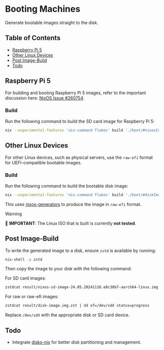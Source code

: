 # Booting Machines

Generate bootable images straight to the disk.

## Table of Contents

- [Raspberry Pi 5](#raspberry-pi-5)
- [Other Linux Devices](#other-linux-devices)
- [Post Image-Build](#post-image-build)
- [Todo](#todo)


## Raspberry Pi 5

For building and booting Raspberry Pi 5 images, refer to the important discussion here: [NixOS Issue #260754](https://github.com/NixOS/nixpkgs/issues/260754).

### Build
Run the following command to build the SD card image for Raspberry Pi 5:

```bash
nix --experimental-features 'nix-command flakes' build './boot/#nixosConfigurations.pi.config.system.build.sdImage'
```

## Other Linux Devices

For other Linux devices, such as physical servers, use the `raw-efi` format for UEFI-compatible bootable images.

### Build
Run the following command to build the bootable disk image:

```bash
nix --experimental-features 'nix-command flakes' build './boot/#diskImage'
```

This uses [nixos-generators](https://github.com/nix-community/nixos-generators) to produce the image in `raw-efi` format.

> [!WARNING]
> :red_circle: **IMPORTANT**: The Linux ISO that is built is currently **not tested**.

## Post Image-Build

To write the generated image to a disk, ensure `zstd` is available by running:

```bash
nix-shell -p zstd
```

Then copy the image to your disk with the following command:

For SD card images:
```bash
zstdcat result/nixos-sd-image-24.05.20241116.e8c38b7-aarch64-linux.img.zst | dd of=/dev/sdX status=progress
```

For raw or raw-efi images:
```bash
zstdcat result/disk-image.img.zst | dd of=/dev/sdX status=progress
```

Replace `/dev/sdX` with the appropriate disk or SD card device.

## Todo

- Integrate [disko-nix](https://github.com/nix-community/disko) for better disk partitioning and management.
